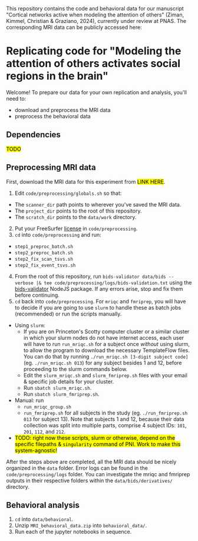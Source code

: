 This repository contains the code and behavioral data for our manuscript "Cortical networks active when modeling the attention of others" (Ziman, Kimmel, Christian & Graziano, 2024), currently under review at PNAS. The corresponding MRI data can be publicly accessed here: <LINK>

# Replicating code for "Modeling the attention of others activates social regions in the brain"

Welcome! To prepare our data for your own replication and analysis, you'll need to:
- download and preprocess the MRI data
- preprocess the behavioral data

## Dependencies

<mark>TODO</mark>

## Preprocessing MRI data

First, download the MRI data for this experiment from <mark>LINK HERE</mark>.

1. Edit `code/preprocessing/globals.sh` so that:
  - The `scanner_dir` path points to wherever you've saved the MRI data.
  - The `project_dir` points to the root of this repository.
  - The `scratch_dir` points to the `data/work` directory.
2. Put your FreeSurfer [license](https://surfer.nmr.mgh.harvard.edu/fswiki/License) in `code/preprocessing`.
3. `cd` into `code/preprocessing` and run:
  - `step1_preproc_batch.sh`
  - `step2_preproc_batch.sh`
  - `step2_fix_scan_tsvs.sh`
  - `step2_fix_event_tsvs.sh`
4. From the root of this repository, run `bids-validator data/bids --verbose |& tee code/preprocessing/logs/bids-validation.txt` using the [bids-validator](https://www.npmjs.com/package/bids-validator) NodeJS package. If any errors arise, stop and fix them before continuing.
5. `cd` back into `code/preprocessing`. For `mriqc` and `fmriprep`, you will have to decide if you are going to use `slurm` to handle these as batch jobs (recommended) or run the scripts manually.
  - Using `slurm`:
    - If you are on Princeton's Scotty computer cluster or a similar cluster in which your slurm nodes do not have internet access, each user will have to run `run_mriqc.sh` for a subject once *without* using slurm, to allow the program to download the necessary TemplateFlow files. You can do that by running `./run_mriqc.sh [3-digit subject code]` (eg. `./run_mriqc.sh 013`) for any subject besides 1 and 12, before proceeding to the slurm commands below.
    - Edit the `slurm_mriqc.sh` and `slurm_fmriprep.sh` files with your email & specific job details for your cluster.
    - Run `sbatch slurm_mriqc.sh`.
    - Run `sbatch slurm_fmriprep.sh`.
  - Manual: run
    - `run_mriqc_group.sh`
    - `run_fmriprep.sh` for all subjects in the study (eg. `./run_fmriprep.sh 013` for subject 13). Note that subjects 1 and 12, because their data collection was split into multiple parts, comprise 4 subject IDs: `101`, `201`, `112`, and `212`.
  - <mark>TODO: right now these scripts, slurm or otherwise, depend on the specific filepaths & `singularity` command of PNI. Work to make this system-agnostic!</mark>

After the steps above are completed, all the MRI data should be nicely organized in the `data` folder. Error logs can be found in the `code/preprocessing/logs` folder. You can investigate the mriqc and fmriprep outputs in their respective folders within the `data/bids/derivatives/` directory.

## Behavioral analysis

1. `cd` into `data/behavioral`.
2. Unzip `MRI_behavioral_data.zip` into `behavioral_data/`.
3. Run each of the jupyter notebooks in sequence.

